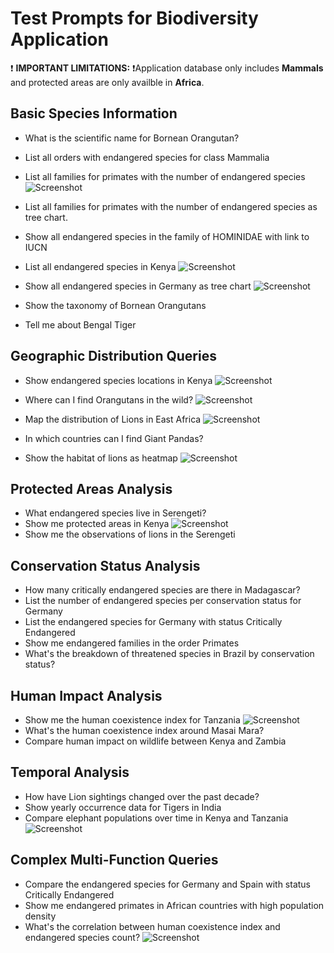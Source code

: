 # Test Prompts for Biodiversity Application

❗ **IMPORTANT LIMITATIONS:** ❗Application database only includes **Mammals** and protected areas are only availble in **Africa**. 

## Basic Species Information
- What is the scientific name for Bornean Orangutan?
- List all orders with endangered species for class Mammalia
- List all families for primates with the number of endangered species 
  ![Screenshot](screenshots/screenshot_1_1.png)
- List all families for primates with the number of endangered species as tree chart.
- Show all endangered species in the family of HOMINIDAE with link to IUCN
- List all endangered species in Kenya
  ![Screenshot](screenshots/screenshot_1_3.png)
- Show all endangered species in Germany as tree chart
  ![Screenshot](screenshots/screenshot_1_2.png)

- Show the taxonomy of Bornean Orangutans
- Tell me about Bengal Tiger

## Geographic Distribution Queries
- Show endangered species locations in Kenya
  ![Screenshot](screenshots/screenshot_1_4.png)

- Where can I find Orangutans in the wild?
  ![Screenshot](screenshots/screenshot_1.png)

- Map the distribution of Lions in East Africa
  ![Screenshot](screenshots/screenshot_2.png)
- In which countries can I find Giant Pandas?
- Show the habitat of lions as heatmap
  ![Screenshot](screenshots/screenshot_3.png)

## Protected Areas Analysis
- What endangered species live in Serengeti?
- Show me protected areas in Kenya
  ![Screenshot](screenshots/screenshot_4.png)
- Show me the observations of lions in the Serengeti

## Conservation Status Analysis
- How many critically endangered species are there in Madagascar?
- List the number of endangered species per conservation status for Germany
- List the endangered species for Germany with status Critically Endangered
- Show me endangered families in the order Primates
- What's the breakdown of threatened species in Brazil by conservation status?

## Human Impact Analysis
- Show me the human coexistence index for Tanzania
  ![Screenshot](screenshots/screenshot_5.png)
- What's the human coexistence index around Masai Mara?
- Compare human impact on wildlife between Kenya and Zambia

## Temporal Analysis
- How have Lion sightings changed over the past decade?
- Show yearly occurrence data for Tigers in India
- Compare elephant populations over time in Kenya and Tanzania
  ![Screenshot](screenshots/screenshot_6.png)

## Complex Multi-Function Queries
- Compare the endangered species for Germany and Spain with status Critically Endangered
- Show me endangered primates in African countries with high population density
- What's the correlation between human coexistence index and endangered species count?
  ![Screenshot](screenshots/screenshot_7.png)
  
